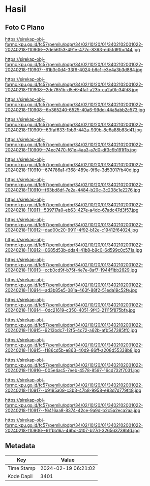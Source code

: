 # Hasil

## Foto C Plano

https://sirekap-obj-formc.kpu.go.id/fc57/pemilu/pdpr/34/02/10/20/01/3402102001022-20240218-110906--2de56f53-491e-472c-8363-ed5fd91bc144.jpg

https://sirekap-obj-formc.kpu.go.id/fc57/pemilu/pdpr/34/02/10/20/01/3402102001022-20240218-110907--61b3c0d4-33f6-4024-b6c1-e3e4a3b3d884.jpg

https://sirekap-obj-formc.kpu.go.id/fc57/pemilu/pdpr/34/02/10/20/01/3402102001022-20240218-110908--2dc7851b-d5e6-4faf-a23b-ca2a0fc34fd8.jpg

https://sirekap-obj-formc.kpu.go.id/fc57/pemilu/pdpr/34/02/10/20/01/3402102001022-20240218-110908--6b365240-6525-40a6-99dd-44a5abb2c573.jpg

https://sirekap-obj-formc.kpu.go.id/fc57/pemilu/pdpr/34/02/10/20/01/3402102001022-20240218-110909--63faf633-1bb9-442a-939b-8e6a88b83d41.jpg

https://sirekap-obj-formc.kpu.go.id/fc57/pemilu/pdpr/34/02/10/20/01/3402102001022-20240218-110909--74ec7470-f61e-4aa3-a7d0-df3c9b191f1b.jpg

https://sirekap-obj-formc.kpu.go.id/fc57/pemilu/pdpr/34/02/10/20/01/3402102001022-20240218-110910--674786a1-f368-489e-9f6e-3d53017fb40d.jpg

https://sirekap-obj-formc.kpu.go.id/fc57/pemilu/pdpr/34/02/10/20/01/3402102001022-20240218-110910--f63bd8df-7e2a-4484-b20c-3c238c1e2276.jpg

https://sirekap-obj-formc.kpu.go.id/fc57/pemilu/pdpr/34/02/10/20/01/3402102001022-20240218-110911--539717a0-eb63-427e-a4dc-67adc47d3f57.jpg

https://sirekap-obj-formc.kpu.go.id/fc57/pemilu/pdpr/34/02/10/20/01/3402102001022-20240218-110912--dad00c20-9911-4f92-b12e-c19412f64024.jpg

https://sirekap-obj-formc.kpu.go.id/fc57/pemilu/pdpr/34/02/10/20/01/3402102001022-20240218-110912--0685d53b-dda4-41b8-b9c0-6d599c0c571a.jpg

https://sirekap-obj-formc.kpu.go.id/fc57/pemilu/pdpr/34/02/10/20/01/3402102001022-20240218-110913--ccb0cd9f-b75f-4e7e-8af7-1944f1bb2629.jpg

https://sirekap-obj-formc.kpu.go.id/fc57/pemilu/pdpr/34/02/10/20/01/3402102001022-20240218-110914--ad3b85e5-081a-463f-88f2-51eda19c52fe.jpg

https://sirekap-obj-formc.kpu.go.id/fc57/pemilu/pdpr/34/02/10/20/01/3402102001022-20240218-110914--0dc21619-c350-4051-9f43-21115f875bfa.jpg

https://sirekap-obj-formc.kpu.go.id/fc57/pemilu/pdpr/34/02/10/20/01/3402102001022-20240218-110915--9213bdc7-12f5-4c72-a62b-afb547385ff0.jpg

https://sirekap-obj-formc.kpu.go.id/fc57/pemilu/pdpr/34/02/10/20/01/3402102001022-20240218-110915--f186cd5b-e863-40d9-86ff-a208d55338b8.jpg

https://sirekap-obj-formc.kpu.go.id/fc57/pemilu/pdpr/34/02/10/20/01/3402102001022-20240218-110916--005e4ac5-7eeb-4578-8597-16cd732f7031.jpg

https://sirekap-obj-formc.kpu.go.id/fc57/pemilu/pdpr/34/02/10/20/01/3402102001022-20240218-110917--b9195a09-c3b3-47b8-9958-e83d7d779f48.jpg

https://sirekap-obj-formc.kpu.go.id/fc57/pemilu/pdpr/34/02/10/20/01/3402102001022-20240218-110917--f6416aa8-8374-42ce-9a9d-b2c5a2eca2aa.jpg

https://sirekap-obj-formc.kpu.go.id/fc57/pemilu/pdpr/34/02/10/20/01/3402102001022-20240218-110906--91fbb16a-46bc-4107-b27d-326563738bfd.jpg


## Metadata

| Key        | Value               |
| ---------- | ------------------- |
| Time Stamp | 2024-02-19 06:21:02 |
| Kode Dapil | 3401                |



